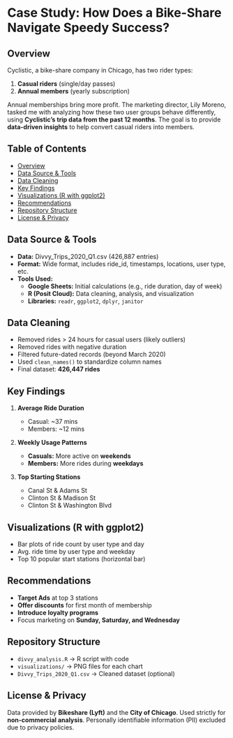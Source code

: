 # Case Study: How Does a Bike-Share Navigate Speedy Success?

## Overview

Cyclistic, a bike-share company in Chicago, has two rider types:

1. **Casual riders** (single/day passes)
2. **Annual members** (yearly subscription)

Annual memberships bring more profit. The marketing director, Lily Moreno, tasked me with analyzing how these two user groups behave differently, using **Cyclistic’s trip data from the past 12 months**. The goal is to provide **data-driven insights** to help convert casual riders into members.

## Table of Contents
- [Overview](#overview)
- [Data Source & Tools](#-data-source--tools)
- [Data Cleaning](#-data-cleaning)
- [Key Findings](#-key-findings)
- [Visualizations (R with ggplot2)](#-visualizations-r-with-ggplot2)
- [Recommendations](#-recommendations)
- [Repository Structure](#-repository-structure)
- [License & Privacy](#-license--privacy)


## Data Source & Tools
- **Data:** Divvy_Trips_2020_Q1.csv (426,887 entries)
- **Format:** Wide format, includes ride_id, timestamps, locations, user type, etc.
- **Tools Used:**
  - **Google Sheets:** Initial calculations (e.g., ride duration, day of week)
  - **R (Posit Cloud):** Data cleaning, analysis, and visualization
  - **Libraries:** `readr`, `ggplot2`, `dplyr`, `janitor`

## Data Cleaning
- Removed rides > 24 hours for casual users (likely outliers)
- Removed rides with negative duration
- Filtered future-dated records (beyond March 2020)
- Used `clean_names()` to standardize column names
- Final dataset: **426,447 rides**

## Key Findings
1. **Average Ride Duration**
   - Casual: ~37 mins
   - Members: ~12 mins

2. **Weekly Usage Patterns**
   - **Casuals:** More active on **weekends**
   - **Members:** More rides during **weekdays**

3. **Top Starting Stations**
   - Canal St & Adams St
   - Clinton St & Madison St
   - Clinton St & Washington Blvd

## Visualizations (R with ggplot2)
- Bar plots of ride count by user type and day
- Avg. ride time by user type and weekday
- Top 10 popular start stations (horizontal bar)

## Recommendations
- **Target Ads** at top 3 stations
- **Offer discounts** for first month of membership
- **Introduce loyalty programs**
- Focus marketing on **Sunday, Saturday, and Wednesday**

## Repository Structure
- `divvy_analysis.R` → R script with code
- `visualizations/` → PNG files for each chart
- `Divvy_Trips_2020_Q1.csv` → Cleaned dataset (optional)

## License & Privacy

Data provided by **Bikeshare (Lyft)** and the **City of Chicago**. Used strictly for **non-commercial analysis**. Personally identifiable information (PII) excluded due to privacy policies.

